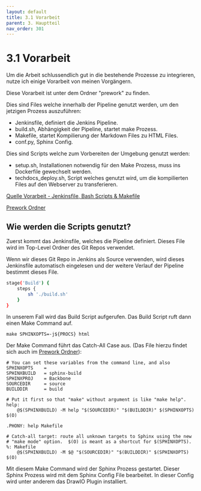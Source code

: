 ```yaml
---
layout: default
title: 3.1 Vorarbeit
parent: 3. Hauptteil
nav_order: 301
---
```


# 3.1 Vorarbeit

Um die Arbeit schlussendlich gut in die bestehende Prozesse zu integrieren, nutze ich einige Vorarbeit von meinen Vorgängern.

Diese Vorarbeit ist unter dem Ordner "prework" zu finden.

Dies sind Files welche innerhalb der Pipeline genutzt werden, um den jetzigen Prozess auszuführen:
* Jenkinsfile, definiert die Jenkins Pipeline.
* build.sh, Abhängigkeit der Pipeline, startet make Prozess.
* Makefile, startet Kompilierung der Markdown Files zu HTML Files.
* conf.py, Sphinx Config.

Dies sind Scripts welche zum Vorbereiten der Umgebung genutzt werden:
* setup.sh, Installationen notwendig für den Make Prozess, muss ins Dockerfile gewechselt werden.
* techdocs_deploy.sh, Script welches genutzt wird, um die kompilierten Files auf den Webserver zu transferieren.

[Quelle Vorarbeit - Jenkinsfile, Bash Scripts & Makefile](../anhang/quellen.html#531-jenkinsfile-bash-scripts--makefile)

[Prework Ordner](https://github.com/Euthal02/SemArb2-DrawioToJPGPipeline/tree/main/prework)

## Wie werden die Scripts genutzt?

Zuerst kommt das Jenkinsfile, welches die Pipeline definiert. Dieses File wird im Top-Level Ordner des Git Repos verwendet.

Wenn wir dieses Git Repo in Jenkins als Source verwenden, wird dieses Jenkinsfile automatisch eingelesen und der weitere Verlauf der Pipeline bestimmt dieses File.

```bash
stage('Build') {
    steps {
        sh './build.sh'
    }
}
```

In unserem Fall wird das Build Script aufgerufen. Das Build Script ruft dann einen Make Command auf.

`make SPHINXOPTS=-j${PROCS} html`

Der Make Command führt das Catch-All Case aus. (Das File hierzu findet sich auch im [Prework Ordner](https://github.com/Euthal02/SemArb2-DrawioToJPGPipeline/tree/main/prework)):

```
# You can set these variables from the command line, and also
SPHINXOPTS    =
SPHINXBUILD   = sphinx-build
SPHINXPROJ    = Backbone
SOURCEDIR     = source
BUILDDIR      = build

# Put it first so that "make" without argument is like "make help".
help:
	@$(SPHINXBUILD) -M help "$(SOURCEDIR)" "$(BUILDDIR)" $(SPHINXOPTS) $(O)

.PHONY: help Makefile

# Catch-all target: route all unknown targets to Sphinx using the new
# "make mode" option.  $(O) is meant as a shortcut for $(SPHINXOPTS).
%: Makefile
	@$(SPHINXBUILD) -M $@ "$(SOURCEDIR)" "$(BUILDDIR)" $(SPHINXOPTS) $(O)
```

Mit diesem Make Command wird der Sphinx Prozess gestartet. Dieser Sphinx Prozess wird mit dem Sphinx Config File bearbeitet.
In dieser Config wird unter anderem das DrawIO Plugin installiert.
